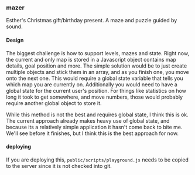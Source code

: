 ### mazer

Esther's Christmas gift/birthday present. A maze and puzzle guided by sound.


#### Design

The biggest challenge is how to support levels, mazes and state.
Right now, the current and only map is stored in a Javascript object contains
map details, goal position and more. The simple solution would be to just
create multiple objects and stick them in an array, and as you finish one, you
move onto the next one. This would require a global state variable that tells
you which map you are currently on. Additionally you would need to have
a global state for the current user's position. For things like statistics on
how long it took to get somewhere, and move numbers, those would probably
require another global object to store it.

While this method is not the best and requires global state, I think this is
ok. The current approach already makes heavy use of global state, and because
its a relatively simple application it hasn't come back to bite me. We'll see
before it finishes, but I think this is the best approach for now.

#### deploying

If you are deploying this, `public/scripts/playground.js` needs to be copied to
the server since it is not checked into git.
